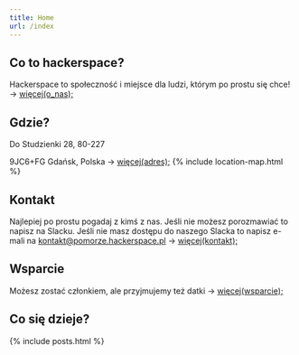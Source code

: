 ```yaml
---
title: Home
url: /index
---
```

## Co to hackerspace?
Hackerspace to społeczność i miejsce dla ludzi, którym po prostu się chce! -> [więcej(o_nas);](/about)

## Gdzie?
Do Studzienki 28, 80-227

9JC6+FG Gdańsk, Polska  -> [więcej(adres);](/contact)
{% include location-map.html %}

## Kontakt
Najlepiej po prostu pogadaj z kimś z nas. Jeśli nie możesz porozmawiać to napisz na Slacku. Jeśli nie masz dostępu do naszego Slacka to napisz e-mali na [kontakt@pomorze.hackerspace.pl](mailto:kontakt@pomorze.hackerspace.pl) -> [więcej(kontakt);](/contact)

## Wsparcie
Możesz zostać członkiem, ale przyjmujemy też datki -> [więcej(wsparcie);](/membership)


## Co się dzieje?
{% include posts.html %}